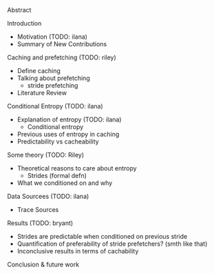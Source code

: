 Abstract

Introduction

- Motivation (TODO: ilana)
- Summary of New Contributions

Caching and prefetching (TODO: riley)

- Define caching
- Talking about prefetching
  - stride prefetching
- Literature Review

Conditional Entropy (TODO: ilana)

- Explanation of entropy (TODO: ilana)
  - Conditional entropy
- Previous uses of entropy in caching
- Predictability vs cacheability

Some theory (TODO: Riley)
- Theoretical reasons to care about entropy
  - Strides (formal defn)
- What we conditioned on and why

Data Sourcees (TODO: ilana)

- Trace Sources

Results (TODO: bryant)

- Strides are predictable when conditioned on previous stride
- Quantification of preferability of stride prefetchers? (smth like that)
- Inconclusive results in terms of cachability

Conclusion & future work
